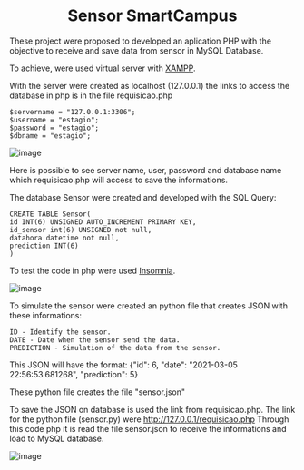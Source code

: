 <h1 align="center">Sensor SmartCampus</h1>

These project were proposed to developed an aplication PHP with the objective to receive and save data from sensor in MySQL Database.

To achieve, were used virtual server with <a href="https://www.apachefriends.org/pt_br/index.html">XAMPP</a>.

With the server were created as localhost (127.0.0.1) the links to access the database in php is in the file requisicao.php

    $servername = "127.0.0.1:3306";
    $username = "estagio";
    $password = "estagio";
    $dbname = "estagio";
    
![image](https://user-images.githubusercontent.com/41178325/110191670-72746180-7e08-11eb-9e76-089e6ac8f5bc.png)

Here is possible to see server name, user, password and database name which requisicao.php will access to save the informations.

The database Sensor were created and developed with the SQL Query:
    
    CREATE TABLE Sensor(
    id INT(6) UNSIGNED AUTO_INCREMENT PRIMARY KEY,
    id_sensor int(6) UNSIGNED not null,
    datahora datetime not null,
    prediction INT(6)
    )


To test the code in php were used <a href="https://insomnia.rest/download">Insomnia</a>.

![image](https://user-images.githubusercontent.com/41178325/110191721-d1d27180-7e08-11eb-9166-c7c1f137fce3.png)

To simulate the sensor were created an python file that creates JSON with these informations:
    
    ID - Identify the sensor.
    DATE - Date when the sensor send the data.
    PREDICTION - Simulation of the data from the sensor.
    
This JSON will have the format:
    {"id": 6, "date": "2021-03-05 22:56:53.681268", "prediction": 5}
    
These python file creates the file "sensor.json"

To save the JSON on database is used the link from requisicao.php. The link for the python file (sensor.py) were http://127.0.0.1/requisicao.php
Through this code php it is read the file sensor.json to receive the informations and load to MySQL database.

![image](https://user-images.githubusercontent.com/41178325/110191747-edd61300-7e08-11eb-925a-388e90849eab.png)
